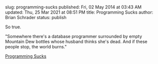 slug: programming-sucks
published: Fri, 02 May 2014 at 03:43 AM
updated: Thu, 25 Mar 2021 at 08:51 PM
title: Programming Sucks 
author: Brian Schrader
status: publish

So true.

<div class="link">"Somewhere there's a database programmer surrounded by empty Mountain Dew bottles whose husband thinks she's dead. And if these people stop, the world burns."</div>

[Programming Sucks](http://stilldrinking.org/programming-sucks)